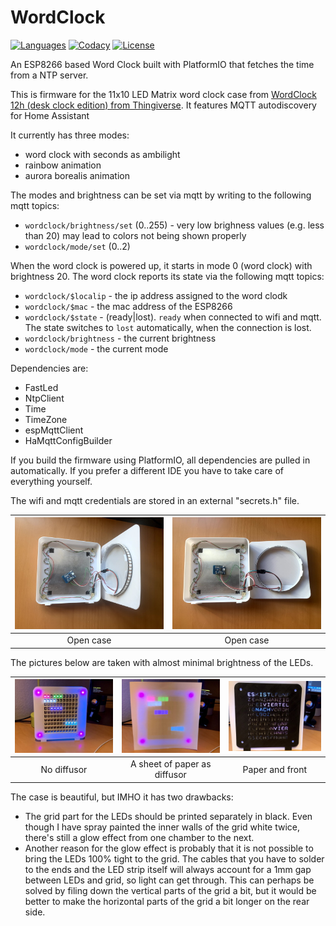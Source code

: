 # WordClock

[![Languages](https://img.shields.io/github/languages/top/luebbe/WordClock.svg?style=flat-square)](https://img.shields.io/github/languages/top/luebbe/WordClock)
[![Codacy](https://img.shields.io/codacy/grade/0410bb8900e249bbbbcdd45005ae8015?style=flat-square)](https://app.codacy.com/gh/luebbe/WordClock/dashboard)
[![License](https://img.shields.io/github/license/mashape/apistatus.svg?style=flat-square)](https://opensource.org/licenses/MIT)

An ESP8266 based Word Clock built with PlatformIO that fetches the time from a NTP server.

This is firmware for the 11x10 LED Matrix word clock case from [WordClock 12h (desk clock edition) from Thingiverse](https://www.thingiverse.com/thing:2130830).
It features MQTT autodiscovery for Home Assistant

It currently has three modes:

- word clock with seconds as ambilight
- rainbow animation
- aurora borealis animation

The modes and brightness can be set via mqtt by writing to the following mqtt topics:

- `wordclock/brightness/set` (0..255) - very low brighness values (e.g. less than 20) may lead to colors not being shown properly
- `wordclock/mode/set` (0..2)

When the word clock is powered up, it starts in mode 0 (word clock) with brightness 20.
The word clock reports its state via the following mqtt topics:

- `wordclock/$localip` - the ip address assigned to the word clodk
- `wordclock/$mac` - the mac address of the ESP8266
- `wordclock/$state` - (ready|lost). `ready` when connected to wifi and mqtt. The state switches to `lost` automatically, when the connection is lost.
- `wordclock/brightness` - the current brightness
- `wordclock/mode` - the current mode

Dependencies are:

- FastLed
- NtpClient
- Time
- TimeZone
- espMqttClient
- HaMqttConfigBuilder

If you build the firmware using PlatformIO, all dependencies are pulled in automatically. If you prefer a different IDE you have to take care of everything yourself.

The wifi and mqtt credentials are stored in an external "secrets.h" file.

| ![Open case](./images/img_case_open_1.jpg) | ![Open case](./images/img_case_open_2.jpg) |
| :----------------------------------------: | :----------------------------------------: |
|                 Open case                  |                 Open case                  |

The pictures below are taken with almost minimal brightness of the LEDs.

| ![No diffusor](./images/img_no_diffusor.jpg) | ![Paper diffusor](./images/img_paper_diffusor.jpg) | ![With front](./images/img_with_front.jpg) |
| :------------------------------------------: | :------------------------------------------------: | :----------------------------------------: |
|                 No diffusor                  |            A sheet of paper as diffusor            |              Paper and front               |

The case is beautiful, but IMHO it has two drawbacks:

- The grid part for the LEDs should be printed separately in black. Even though I have spray painted the
  inner walls of the grid white twice, there's still a glow effect from one chamber to the next.
- Another reason for the glow effect is probably that it is not possible to bring the LEDs 100% tight to the
  grid. The cables that you have to solder to the ends and the LED strip itself will always account for a
  1mm gap between LEDs and grid, so light can get through. This can perhaps be solved by filing down the
  vertical parts of the grid a bit, but it would be better to make the horizontal parts of the grid a bit
  longer on the rear side.
